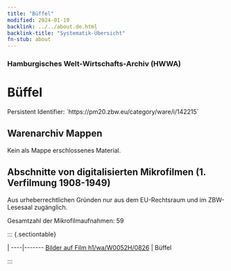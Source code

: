 ```yaml
---
title: "Büffel"
modified: 2024-01-19
backlink: ../../about.de.html
backlink-title: "Systematik-Übersicht"
fn-stub: about
---
```


### Hamburgisches Welt-Wirtschafts-Archiv (HWWA)

# Büffel

<div class="hint">Persistent Identifier: `https://pm20.zbw.eu/category/ware/i/142215`</div>







## Warenarchiv Mappen





Kein als Mappe erschlossenes Material.



<a id="filmsections" />

## Abschnitte von digitalisierten Mikrofilmen (1. Verfilmung 1908-1949)

<p>Aus urheberrechtlichen Gründen nur aus dem EU-Rechtsraum und im ZBW-Lesesaal zugänglich.</p>


<p>Gesamtzahl der Mikrofilmaufnahmen: 59</p>





::: {.sectiontable}

 | 
----|-------
<a class="btn" href="https://pm20.zbw.eu/film/h1/wa/W0052H/0826" rel="nofollow">Bilder auf Film h1/wa/W0052H/0826</a> | Büffel


:::
















